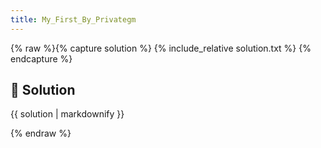 ```yaml
---
title: My_First_By_Privategm
---
```


{% raw %}{% capture solution %}
{% include_relative solution.txt %}
{% endcapture %}

## 📝 Solution

{{ solution | markdownify }}

{% endraw %}
